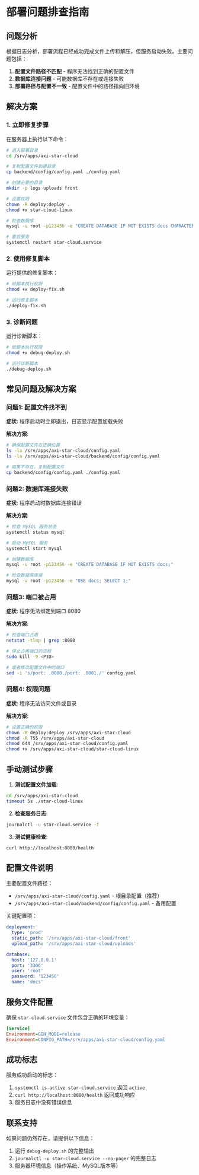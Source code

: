 # 部署问题排查指南

## 问题分析

根据日志分析，部署流程已经成功完成文件上传和解压，但服务启动失败。主要问题包括：

1. **配置文件路径不匹配** - 程序无法找到正确的配置文件
2. **数据库连接问题** - 可能数据库不存在或连接失败
3. **部署路径与配置不一致** - 配置文件中的路径指向旧环境

## 解决方案

### 1. 立即修复步骤

在服务器上执行以下命令：

```bash
# 进入部署目录
cd /srv/apps/axi-star-cloud

# 复制配置文件到根目录
cp backend/config/config.yaml ./config.yaml

# 创建必要的目录
mkdir -p logs uploads front

# 设置权限
chown -R deploy:deploy .
chmod +x star-cloud-linux

# 检查数据库
mysql -u root -p123456 -e "CREATE DATABASE IF NOT EXISTS docs CHARACTER SET utf8mb4 COLLATE utf8mb4_unicode_ci;"

# 重启服务
systemctl restart star-cloud.service
```

### 2. 使用修复脚本

运行提供的修复脚本：

```bash
# 给脚本执行权限
chmod +x deploy-fix.sh

# 运行修复脚本
./deploy-fix.sh
```

### 3. 诊断问题

运行诊断脚本：

```bash
# 给脚本执行权限
chmod +x debug-deploy.sh

# 运行诊断脚本
./debug-deploy.sh
```

## 常见问题及解决方案

### 问题1: 配置文件找不到

**症状**: 程序启动时立即退出，日志显示配置加载失败

**解决方案**:
```bash
# 确保配置文件在正确位置
ls -la /srv/apps/axi-star-cloud/config.yaml
ls -la /srv/apps/axi-star-cloud/backend/config/config.yaml

# 如果不存在，复制配置文件
cp backend/config/config.yaml ./config.yaml
```

### 问题2: 数据库连接失败

**症状**: 程序启动时数据库连接错误

**解决方案**:
```bash
# 检查 MySQL 服务状态
systemctl status mysql

# 启动 MySQL 服务
systemctl start mysql

# 创建数据库
mysql -u root -p123456 -e "CREATE DATABASE IF NOT EXISTS docs;"

# 检查数据库连接
mysql -u root -p123456 -e "USE docs; SELECT 1;"
```

### 问题3: 端口被占用

**症状**: 程序无法绑定到端口 8080

**解决方案**:
```bash
# 检查端口占用
netstat -tlnp | grep :8080

# 停止占用端口的进程
sudo kill -9 <PID>

# 或者修改配置文件中的端口
sed -i 's/port: .8080./port: .8081./' config.yaml
```

### 问题4: 权限问题

**症状**: 程序无法访问文件或目录

**解决方案**:
```bash
# 设置正确的权限
chown -R deploy:deploy /srv/apps/axi-star-cloud
chmod -R 755 /srv/apps/axi-star-cloud
chmod 644 /srv/apps/axi-star-cloud/config.yaml
chmod +x /srv/apps/axi-star-cloud/star-cloud-linux
```

## 手动测试步骤

1. **测试配置文件加载**:
```bash
cd /srv/apps/axi-star-cloud
timeout 5s ./star-cloud-linux
```

2. **检查服务日志**:
```bash
journalctl -u star-cloud.service -f
```

3. **测试健康检查**:
```bash
curl http://localhost:8080/health
```

## 配置文件说明

主要配置文件路径：
- `/srv/apps/axi-star-cloud/config.yaml` - 根目录配置（推荐）
- `/srv/apps/axi-star-cloud/backend/config/config.yaml` - 备用配置

关键配置项：
```yaml
deployment:
  type: 'prod'
  static_path: '/srv/apps/axi-star-cloud/front'
  upload_path: '/srv/apps/axi-star-cloud/uploads'

database:
  host: '127.0.0.1'
  port: '3306'
  user: 'root'
  password: '123456'
  name: 'docs'
```

## 服务文件配置

确保 `star-cloud.service` 文件包含正确的环境变量：

```ini
[Service]
Environment=GIN_MODE=release
Environment=CONFIG_PATH=/srv/apps/axi-star-cloud/config.yaml
```

## 成功标志

服务成功启动的标志：
1. `systemctl is-active star-cloud.service` 返回 `active`
2. `curl http://localhost:8080/health` 返回成功响应
3. 服务日志中没有错误信息

## 联系支持

如果问题仍然存在，请提供以下信息：
1. 运行 `debug-deploy.sh` 的完整输出
2. `journalctl -u star-cloud.service --no-pager` 的完整日志
3. 服务器环境信息（操作系统、MySQL版本等） 
